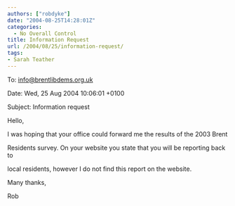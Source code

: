 ```yaml
---
authors: ["robdyke"]
date: "2004-08-25T14:28:01Z"
categories:
  - No Overall Control
title: Information Request
url: /2004/08/25/information-request/
tags:
- Sarah Teather
---
```

To: info@brentlibdems.org.uk
  
Date: Wed, 25 Aug 2004 10:06:01 +0100
  
Subject: Information request

Hello,

I was hoping that your office could forward me the results of the 2003 Brent
  
Residents survey. On your website you state that you will be reporting back to
  
local residents, however I do not find this report on the website.

Many thanks,

Rob